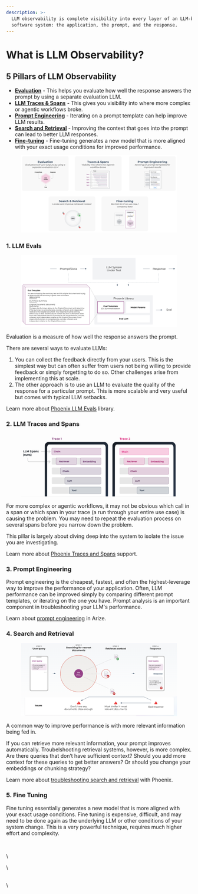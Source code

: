 ```yaml
---
description: >-
  LLM observability is complete visibility into every layer of an LLM-based
  software system: the application, the prompt, and the response.
---
```


# What is LLM Observability?

## 5 Pillars of LLM Observability

* [**Evaluation**](llm-observability.md#1.-llm-evals) - This helps you evaluate how well the response answers the prompt by using a separate evaluation LLM.
* [**LLM Traces & Spans**](llm-observability.md#2.-traces-and-spans) - This gives you visibility into where more complex or agentic workflows broke.&#x20;
* [**Prompt Engineering**](llm-observability.md#3.-prompt-engineering) - Iterating on a prompt template can help improve LLM results.
* [**Search and Retrieval**](llm-observability.md#4.-search-and-retrieval) - Improving the context that goes into the prompt can lead to better LLM responses.&#x20;
* [**Fine-tuning**](llm-observability.md#5.-fine-tuning) - Fine-tuning generates a new model that is more aligned with your exact usage conditions for improved performance.

<figure><img src="../.gitbook/assets/image (14).png" alt=""><figcaption></figcaption></figure>

### 1. LLM Evals



<figure><img src="../.gitbook/assets/image (15).png" alt=""><figcaption></figcaption></figure>

Evaluation is a measure of how well the response answers the prompt.&#x20;

There are several ways to evaluate LLMs:&#x20;

1. You can collect the feedback directly from your users. This is the simplest way but can often suffer from users not being willing to provide feedback or simply forgetting to do so. Other challenges arise from implementing this at scale.&#x20;
2. The other approach is to use an LLM to evaluate the quality of the response for a particular prompt. This is more scalable and very useful but comes with typical LLM setbacks.

Learn more about [Phoenix LLM Evals](llm-evals.md) library.&#x20;

### 2. LLM Traces and Spans

<figure><img src="../.gitbook/assets/image (20).png" alt=""><figcaption></figcaption></figure>

For more complex or agentic workflows, it may not be obvious which call in a span or which span in your trace (a run through your entire use case) is causing the problem. You may need to repeat the evaluation process on several spans before you narrow down the problem.

This pillar is largely about diving deep into the system to isolate the issue you are investigating.&#x20;

Learn more about [Phoenix Traces and Spans](llm-traces.md) support.&#x20;

### 3. Prompt Engineering

Prompt engineering is the cheapest, fastest, and often the highest-leverage way to improve the performance of your application.  Often, LLM performance can be improved simply by comparing different prompt templates, or iterating on the one you have. Prompt analysis is an important component in troubleshooting your LLM's performance.

Learn about [prompt engineering](https://docs.arize.com/arize/llm-large-language-models/prompt-engineering) in Arize.&#x20;

### 4. Search and Retrieval

<figure><img src="../.gitbook/assets/image (10).png" alt=""><figcaption></figcaption></figure>

A common way to improve performance is with more relevant information being fed in.&#x20;

If you can retrieve more relevant information, your prompt improves automatically. Troubelshooting retrieval systems, however, is more complex. Are there queries that don’t have sufficient context? Should you add more context for these queries to get better answers? Or should you change your embeddings or chunking strategy?

Learn more about [troubleshooting search and retrieval](../use-cases/troubleshooting-llm-retrieval-with-vector-stores.md) with Phoenix.

### 5. Fine Tuning

Fine tuning essentially generates a new model that is more aligned with your exact usage conditions. Fine tuning is expensive, difficult, and may need to be done again as the underlying LLM or other conditions of your system change. This is a very powerful technique, requires much higher effort and complexity.

<figure><img src="https://lh3.googleusercontent.com/_GnuXCWLToFRH6HnlaDLQUg8mLYE-A7MxlDaGlRwi8FXwJDh44TCiJlqXYgHRAqlwBbmCcbFWbnfIKLOnccFDuA1bloVp8dFgvFARzzZWUpGNsZxxtlfneEV34JseZgzaY8RP2PJhVFYZaUCbSjyCAU" alt=""><figcaption></figcaption></figure>

\


\


\
\
